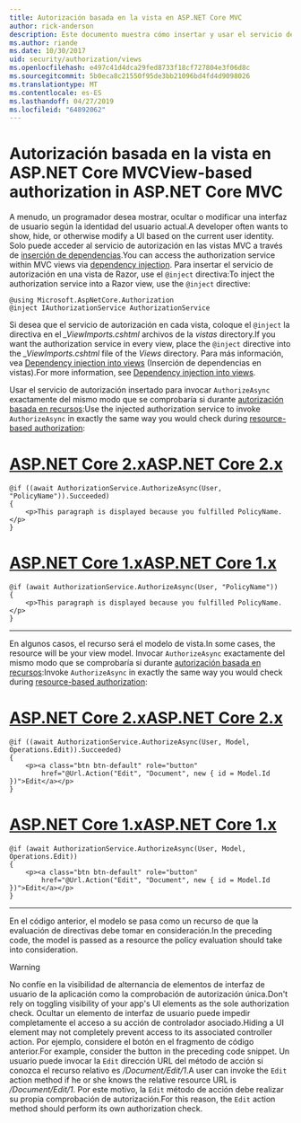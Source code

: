 ```yaml
---
title: Autorización basada en la vista en ASP.NET Core MVC
author: rick-anderson
description: Este documento muestra cómo insertar y usar el servicio de autorización dentro de una vista de Razor de ASP.NET Core.
ms.author: riande
ms.date: 10/30/2017
uid: security/authorization/views
ms.openlocfilehash: e497c41d4dca29fed8733f18cf727804e3f06d8c
ms.sourcegitcommit: 5b0eca8c21550f95de3bb21096bd4fd4d9098026
ms.translationtype: MT
ms.contentlocale: es-ES
ms.lasthandoff: 04/27/2019
ms.locfileid: "64892062"
---
```

# <a name="view-based-authorization-in-aspnet-core-mvc"></a><span data-ttu-id="ed77d-103">Autorización basada en la vista en ASP.NET Core MVC</span><span class="sxs-lookup"><span data-stu-id="ed77d-103">View-based authorization in ASP.NET Core MVC</span></span>

<span data-ttu-id="ed77d-104">A menudo, un programador desea mostrar, ocultar o modificar una interfaz de usuario según la identidad del usuario actual.</span><span class="sxs-lookup"><span data-stu-id="ed77d-104">A developer often wants to show, hide, or otherwise modify a UI based on the current user identity.</span></span> <span data-ttu-id="ed77d-105">Solo puede acceder al servicio de autorización en las vistas MVC a través de [inserción de dependencias](xref:fundamentals/dependency-injection).</span><span class="sxs-lookup"><span data-stu-id="ed77d-105">You can access the authorization service within MVC views via [dependency injection](xref:fundamentals/dependency-injection).</span></span> <span data-ttu-id="ed77d-106">Para insertar el servicio de autorización en una vista de Razor, use el `@inject` directiva:</span><span class="sxs-lookup"><span data-stu-id="ed77d-106">To inject the authorization service into a Razor view, use the `@inject` directive:</span></span>

```cshtml
@using Microsoft.AspNetCore.Authorization
@inject IAuthorizationService AuthorizationService
```

<span data-ttu-id="ed77d-107">Si desea que el servicio de autorización en cada vista, coloque el `@inject` la directiva en el *_ViewImports.cshtml* archivos de la *vistas* directory.</span><span class="sxs-lookup"><span data-stu-id="ed77d-107">If you want the authorization service in every view, place the `@inject` directive into the *_ViewImports.cshtml* file of the *Views* directory.</span></span> <span data-ttu-id="ed77d-108">Para más información, vea [Dependency injection into views](xref:mvc/views/dependency-injection) (Inserción de dependencias en vistas).</span><span class="sxs-lookup"><span data-stu-id="ed77d-108">For more information, see [Dependency injection into views](xref:mvc/views/dependency-injection).</span></span>

<span data-ttu-id="ed77d-109">Usar el servicio de autorización insertado para invocar `AuthorizeAsync` exactamente del mismo modo que se comprobaría si durante [autorización basada en recursos](xref:security/authorization/resourcebased#security-authorization-resource-based-imperative):</span><span class="sxs-lookup"><span data-stu-id="ed77d-109">Use the injected authorization service to invoke `AuthorizeAsync` in exactly the same way you would check during [resource-based authorization](xref:security/authorization/resourcebased#security-authorization-resource-based-imperative):</span></span>

# <a name="aspnet-core-2xtabaspnetcore2x"></a>[<span data-ttu-id="ed77d-110">ASP.NET Core 2.x</span><span class="sxs-lookup"><span data-stu-id="ed77d-110">ASP.NET Core 2.x</span></span>](#tab/aspnetcore2x)

```cshtml
@if ((await AuthorizationService.AuthorizeAsync(User, "PolicyName")).Succeeded)
{
    <p>This paragraph is displayed because you fulfilled PolicyName.</p>
}
```

# <a name="aspnet-core-1xtabaspnetcore1x"></a>[<span data-ttu-id="ed77d-111">ASP.NET Core 1.x</span><span class="sxs-lookup"><span data-stu-id="ed77d-111">ASP.NET Core 1.x</span></span>](#tab/aspnetcore1x)

```cshtml
@if (await AuthorizationService.AuthorizeAsync(User, "PolicyName"))
{
    <p>This paragraph is displayed because you fulfilled PolicyName.</p>
}
```

---

<span data-ttu-id="ed77d-112">En algunos casos, el recurso será el modelo de vista.</span><span class="sxs-lookup"><span data-stu-id="ed77d-112">In some cases, the resource will be your view model.</span></span> <span data-ttu-id="ed77d-113">Invocar `AuthorizeAsync` exactamente del mismo modo que se comprobaría si durante [autorización basada en recursos](xref:security/authorization/resourcebased#security-authorization-resource-based-imperative):</span><span class="sxs-lookup"><span data-stu-id="ed77d-113">Invoke `AuthorizeAsync` in exactly the same way you would check during [resource-based authorization](xref:security/authorization/resourcebased#security-authorization-resource-based-imperative):</span></span>

# <a name="aspnet-core-2xtabaspnetcore2x"></a>[<span data-ttu-id="ed77d-114">ASP.NET Core 2.x</span><span class="sxs-lookup"><span data-stu-id="ed77d-114">ASP.NET Core 2.x</span></span>](#tab/aspnetcore2x)

```cshtml
@if ((await AuthorizationService.AuthorizeAsync(User, Model, Operations.Edit)).Succeeded)
{
    <p><a class="btn btn-default" role="button"
        href="@Url.Action("Edit", "Document", new { id = Model.Id })">Edit</a></p>
}
```

# <a name="aspnet-core-1xtabaspnetcore1x"></a>[<span data-ttu-id="ed77d-115">ASP.NET Core 1.x</span><span class="sxs-lookup"><span data-stu-id="ed77d-115">ASP.NET Core 1.x</span></span>](#tab/aspnetcore1x)

```cshtml
@if (await AuthorizationService.AuthorizeAsync(User, Model, Operations.Edit))
{
    <p><a class="btn btn-default" role="button"
        href="@Url.Action("Edit", "Document", new { id = Model.Id })">Edit</a></p>
}
```

---

<span data-ttu-id="ed77d-116">En el código anterior, el modelo se pasa como un recurso de que la evaluación de directivas debe tomar en consideración.</span><span class="sxs-lookup"><span data-stu-id="ed77d-116">In the preceding code, the model is passed as a resource the policy evaluation should take into consideration.</span></span>

> [!WARNING]
> <span data-ttu-id="ed77d-117">No confíe en la visibilidad de alternancia de elementos de interfaz de usuario de la aplicación como la comprobación de autorización única.</span><span class="sxs-lookup"><span data-stu-id="ed77d-117">Don't rely on toggling visibility of your app's UI elements as the sole authorization check.</span></span> <span data-ttu-id="ed77d-118">Ocultar un elemento de interfaz de usuario puede impedir completamente el acceso a su acción de controlador asociado.</span><span class="sxs-lookup"><span data-stu-id="ed77d-118">Hiding a UI element may not completely prevent access to its associated controller action.</span></span> <span data-ttu-id="ed77d-119">Por ejemplo, considere el botón en el fragmento de código anterior.</span><span class="sxs-lookup"><span data-stu-id="ed77d-119">For example, consider the button in the preceding code snippet.</span></span> <span data-ttu-id="ed77d-120">Un usuario puede invocar la `Edit` dirección URL del método de acción si conozca el recurso relativo es */Document/Edit/1*.</span><span class="sxs-lookup"><span data-stu-id="ed77d-120">A user can invoke the `Edit` action method if he or she knows the relative resource URL is */Document/Edit/1*.</span></span> <span data-ttu-id="ed77d-121">Por este motivo, la `Edit` método de acción debe realizar su propia comprobación de autorización.</span><span class="sxs-lookup"><span data-stu-id="ed77d-121">For this reason, the `Edit` action method should perform its own authorization check.</span></span>
